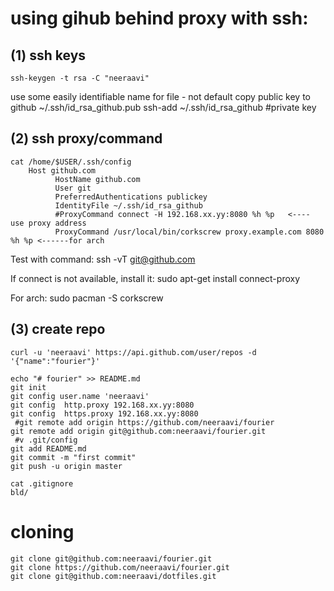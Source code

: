 # using gihub behind proxy with ssh:

## (1) ssh keys

    ssh-keygen -t rsa -C "neeraavi"
use some easily identifiable name for file - not default
copy public  key to github ~/.ssh/id_rsa_github.pub
    ssh-add ~/.ssh/id_rsa_github  #private key


## (2) ssh proxy/command

    cat /home/$USER/.ssh/config
        Host github.com
              HostName github.com
              User git
              PreferredAuthentications publickey
              IdentityFile ~/.ssh/id_rsa_github
              #ProxyCommand connect -H 192.168.xx.yy:8080 %h %p   <---- use proxy address
              ProxyCommand /usr/local/bin/corkscrew proxy.example.com 8080 %h %p <------for arch

Test with command: 
        ssh -vT git@github.com

If connect is not available, install it:
    sudo apt-get install connect-proxy

For arch:
    sudo pacman -S corkscrew


## (3) create repo

    curl -u 'neeraavi' https://api.github.com/user/repos -d '{"name":"fourier"}'

    echo "# fourier" >> README.md
    git init
    git config user.name 'neeraavi'
    git config  http.proxy 192.168.xx.yy:8080
    git config  https.proxy 192.168.xx.yy:8080
     #git remote add origin https://github.com/neeraavi/fourier 
    git remote add origin git@github.com:neeraavi/fourier.git
     #v .git/config
    git add README.md
    git commit -m "first commit"
    git push -u origin master

    cat .gitignore
    bld/

# cloning

    git clone git@github.com:neeraavi/fourier.git
    git clone https://github.com/neeraavi/fourier.git
    git clone git@github.com:neeraavi/dotfiles.git
